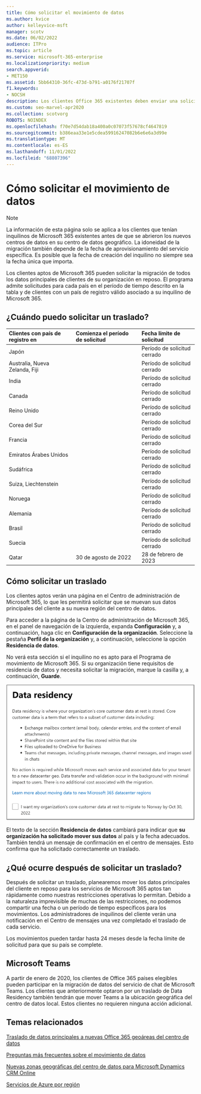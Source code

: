 ```yaml
---
title: Cómo solicitar el movimiento de datos
ms.author: kvice
author: kelleyvice-msft
manager: scotv
ms.date: 06/02/2022
audience: ITPro
ms.topic: article
ms.service: microsoft-365-enterprise
ms.localizationpriority: medium
search.appverid:
- MET150
ms.assetid: 5bb64310-36fc-473d-b791-a0176f21707f
f1.keywords:
- NOCSH
description: Los clientes Office 365 existentes deben enviar una solicitud antes de la fecha límite para que su país mueva los datos de sus servicios de Microsoft 365 a su nueva ubicación geográfica.
ms.custom: seo-marvel-apr2020
ms.collection: scotvorg
ROBOTS: NOINDEX
ms.openlocfilehash: f70e7d54dab18a400a0c07073f57678cf4647819
ms.sourcegitcommit: b386eaa33e1e5cdea59916247082b6e6e6a3d99e
ms.translationtype: MT
ms.contentlocale: es-ES
ms.lasthandoff: 11/01/2022
ms.locfileid: "68807396"
---
```

# <a name="how-to-request-your-data-move"></a>Cómo solicitar el movimiento de datos

> [!NOTE]
> La información de esta página solo se aplica a los clientes que tenían inquilinos de Microsoft 365 existentes antes de que se abrieron los nuevos centros de datos en su centro de datos geográfico. La idoneidad de la migración también depende de la fecha de aprovisionamiento del servicio específica.  Es posible que la fecha de creación del inquilino no siempre sea la fecha única que importa.
  
Los clientes aptos de Microsoft 365 pueden solicitar la migración de todos los datos principales de clientes de su organización en reposo.  El programa admite solicitudes para cada país en el período de tiempo descrito en la tabla y de clientes con un país de registro válido asociado a su inquilino de Microsoft 365.
  
## <a name="when-can-i-request-a-move"></a>¿Cuándo puedo solicitar un traslado?

| Clientes con país de registro en | Comienza el período de solicitud | Fecha límite de solicitud |
|:-----|:-----|:-----|
|Japón  | |Período de solicitud cerrado  |
|Australia, Nueva Zelanda, Fiji  | |Período de solicitud cerrado  |
|India  | |Período de solicitud cerrado  |
|Canada  | |Período de solicitud cerrado  |
|Reino Unido  | |Período de solicitud cerrado  |
|Corea del Sur  | |Período de solicitud cerrado  |
|Francia  | |Período de solicitud cerrado  |
|Emiratos Árabes Unidos  | |Período de solicitud cerrado  |
|Sudáfrica  | |Período de solicitud cerrado  |
|Suiza, Liechtenstein  | |Período de solicitud cerrado  |
|Noruega  | |Período de solicitud cerrado  |
|Alemania  | |Período de solicitud cerrado  |
|Brasil  | |Período de solicitud cerrado  |
|Suecia  | |Período de solicitud cerrado  |
|Qatar  |30 de agosto de 2022  |28 de febrero de 2023  |

## <a name="how-to-request-a-move"></a>Cómo solicitar un traslado

Los clientes aptos verán una página en el Centro de administración de Microsoft 365, lo que les permitirá solicitar que se muevan sus datos principales del cliente a su nueva región del centro de datos.  
  
Para acceder a la página de la Centro de administración de Microsoft 365, en el panel de navegación de la izquierda, expanda **Configuración** y, a continuación, haga clic en **Configuración de la organización**.
Seleccione la pestaña **Perfil de la organización** y, a continuación, seleccione la opción **Residencia de datos**.
  
No verá esta sección si el inquilino no es apto para el Programa de movimiento de Microsoft 365.  Si su organización tiene requisitos de residencia de datos y necesita solicitar la migración, marque la casilla y, a continuación, **Guarde**.
  
![Pantalla de acción de participación en el centro de datos.](../media/dataresidencyflyoutae.jpg)
  
El texto de la sección **Residencia de datos** cambiará para indicar que **su organización ha solicitado mover sus datos** al país y la fecha adecuados. También tendrá un mensaje de confirmación en el centro de mensajes. Esto confirma que ha solicitado correctamente un traslado. 
  
## <a name="what-happens-after-requesting-a-move"></a>¿Qué ocurre después de solicitar un traslado?

Después de solicitar un traslado, planearemos mover los datos principales del cliente en reposo para los servicios de Microsoft 365 aptos tan rápidamente como nuestras restricciones operativas lo permitan. Debido a la naturaleza imprevisible de muchas de las restricciones, no podemos compartir una fecha o un período de tiempo específicos para los movimientos. Los administradores de inquilinos del cliente verán una notificación en el Centro de mensajes una vez completado el traslado de cada servicio.
  
Los movimientos pueden tardar hasta 24 meses desde la fecha límite de solicitud para que su país se complete.
  
## <a name="microsoft-teams"></a>Microsoft Teams

A partir de enero de 2020, los clientes de Office 365 países elegibles pueden participar en la migración de datos del servicio de chat de Microsoft Teams.  Los clientes que anteriormente optaron por un traslado de Data Residency también tendrán que mover Teams a la ubicación geográfica del centro de datos local.  Estos clientes no requieren ninguna acción adicional.

## <a name="related-topics"></a>Temas relacionados

[Traslado de datos principales a nuevas Office 365 geoáreas del centro de datos](moving-data-to-new-datacenter-geos.md)

[Preguntas más frecuentes sobre el movimiento de datos](data-move-faq.md)

[Nuevas zonas geográficas del centro de datos para Microsoft Dynamics CRM Online](/power-platform/admin/new-datacenter-regions)
  
[Servicios de Azure por región](https://azure.microsoft.com/regions/)

